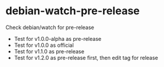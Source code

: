 # debian-watch-pre-release

Check debian/watch for pre-release

* Test for v1.0.0-alpha as pre-release
* Test for v1.0.0 as official
* Test for v1.1.0 as pre-release
* Test for v1.2.0 as pre-release first, then edit tag for release 
